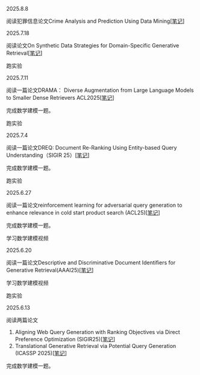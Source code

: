 2025.8.8

阅读犯罪信息论文Crime Analysis and Prediction Using Data Mining[[笔记](https://github.com/24Weekly-report/Weekly-report/blob/d3907449abf2e0992b437c25a2bc18aef8aeef7c/%E6%9D%8E%E6%B5%A9%E5%BC%BA/%E8%AE%BA%E6%96%87%E7%AC%94%E8%AE%B0/%E7%8A%AF%E7%BD%AA%E4%BF%A1%E6%81%AF/Crime%20Analysis%20and%20Prediction%20Using%20Data%20Mining.md)]


2025.7.18

阅读论文On Synthetic Data Strategies for Domain-Specific Generative Retrieval[[笔记](https://github.com/24Weekly-report/Weekly-report/blob/a1aedd1dc513dc39dce0790da658bf36152909d6/%E6%9D%8E%E6%B5%A9%E5%BC%BA/%E8%AE%BA%E6%96%87%E7%AC%94%E8%AE%B0/On%20Synthetic%20Data%20Strategies%20for%20Domain-Specific%20Generative%20Retrieval.md)]

跑实验

2025.7.11

阅读一篇论文DRAMA： Diverse Augmentation from Large Language Models to Smaller Dense Retrievers  ACL2025[[笔记](https://github.com/24Weekly-report/Weekly-report/blob/62d83f9762f3696062d37c880d272e9cc533afff/%E6%9D%8E%E6%B5%A9%E5%BC%BA/%E8%AE%BA%E6%96%87%E7%AC%94%E8%AE%B0/DRAMA%EF%BC%9A%20Diverse%20Augmentation%20from%20Large%20Language%20Models%20to%20Smaller%20Dense%20Retrievers%20%20ACL2025.md)]

完成数学建模一题。

跑实验


2025.7.4

阅读一篇论文DREQ: Document Re-Ranking Using Entity-based Query Understanding（SIGIR 25）[[笔记](https://github.com/24Weekly-report/Weekly-report/blob/7520c7421e72111e530d65334b31dcd586edb9b6/%E6%9D%8E%E6%B5%A9%E5%BC%BA/%E8%AE%BA%E6%96%87%E7%AC%94%E8%AE%B0/DREQ%3A%20Document%20Re-Ranking%20Using%20Entity-based%20Query%20Understanding%EF%BC%88SIGIR%2025%EF%BC%89.md)]

完成数学建模一题。

跑实验

2025.6.27

阅读一篇论文reinforcement learning for adversarial query generation to enhance relevance in cold start product search (ACL25)[[笔记](https://github.com/24Weekly-report/Weekly-report/blob/5ec32fa242f37bc49d1486cb2e1e265265d4d9f1/%E6%9D%8E%E6%B5%A9%E5%BC%BA/%E8%AE%BA%E6%96%87%E7%AC%94%E8%AE%B0/reinforcement%20learning%20for%20adversarial%20query%20generation%20to%20enhance%20relevance%20in%20cold%20start%20product%20search%20ACL25.md)]

完成数学建模一题。

学习数学建模视频

2025.6.20

阅读一篇论文Descriptive and Discriminative Document Identifiers for Generative Retrieval(AAAI25)[[笔记](https://github.com/24Weekly-report/Weekly-report/blob/7da1ce270211d84b2c261d88ccebf89847225709/%E6%9D%8E%E6%B5%A9%E5%BC%BA/%E8%AE%BA%E6%96%87%E7%AC%94%E8%AE%B0/Descriptive%20and%20Discriminative%20Document%20Identifiers%20for%20Generative%20Retrieval(AAAI25).md)]

学习数学建模视频

跑实验

2025.6.13

阅读两篇论文

1. Aligning Web Query Generation with Ranking Objectives via Direct Preference Optimization (SIGIR25)[[笔记](https://github.com/24Weekly-report/Weekly-report/blob/66bbf06db05cf9587472e12a7647c71d7fa43d59/%E6%9D%8E%E6%B5%A9%E5%BC%BA/%E8%AE%BA%E6%96%87%E7%AC%94%E8%AE%B0/Aligning%20Web%20Query%20Generation%20with%20Ranking%20Objectives%20via%20Direct%20Preference%20Optimization%20SIGIR25.md)]
2. Translational Generative Retrieval via Potential Query Generation (ICASSP 2025)[[笔记](https://github.com/24Weekly-report/Weekly-report/blob/82ede125e1a21486f3be490efa7f09597c67a55f/%E6%9D%8E%E6%B5%A9%E5%BC%BA/%E8%AE%BA%E6%96%87%E7%AC%94%E8%AE%B0/Translational%20Generative%20Retrieval%20via%20Potential%20Query%20Generation.md)]

完成数学建模一题。
